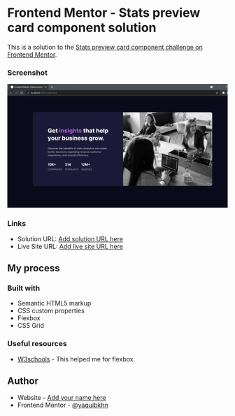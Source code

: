 # Frontend Mentor - Stats preview card component solution

This is a solution to the [Stats preview card component challenge on Frontend Mentor](https://www.frontendmentor.io/challenges/stats-preview-card-component-8JqbgoU62). 

### Screenshot

![](./images/Screenshot.jpg)

### Links

- Solution URL: [Add solution URL here](https://your-solution-url.com)
- Live Site URL: [Add live site URL here](https://your-live-site-url.com)

## My process

### Built with

- Semantic HTML5 markup
- CSS custom properties
- Flexbox
- CSS Grid

### Useful resources

- [W3schools](https://www.w3schools.com/) - This helped me for flexbox.

## Author

- Website - [Add your name here](https://www.your-site.com)
- Frontend Mentor - [@yaquibkhn](https://www.frontendmentor.io/profile/aquibkhn)